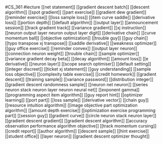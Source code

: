 #CS_361
#lecture
[[net statement]]
[[gradient descent batch]]
[[descent algorithm]]
[[spot gradient]]
[[part exercise]]
[[gradient dew gradient]]
[[reminder exercise]]
[[loss sample loss]]
[[item curve saddle]]
[[derivative loss]]
[[portion depth]]
[[default algorithm]]
[[output layer]]
[[announcement session]]
[[track gradient track]]
[[variance gradient]]
[[xj instruction]]
[[neuron output layer neuron output layer digit]]
[[derivative chain]]
[[curve momentum ball]]
[[objective optimization]]
[[trouble guy]]
[[guy chain]]
[[typo transpose xj transpose]]
[[saddle derivative]]
[[weakness optimizer]]
[[guy office exercise]]
[[reminder convex]]
[[output layer neuron]]
[[connection neuron weight]]
[[trouble chain]]
[[sample optimizer]]
[[variance gradient decay beta]]
[[decay algorithm]]
[[amount loss]]
[[e derivative]]
[[neuron layer]]
[[scope search optimiser]]
[[default setting]]
[[integer discreet]]
[[ticket xj statement]]
[[guy understanding]]
[[sample loss objective]]
[[complexity table exercise]]
[[credit homework]]
[[gradient descent]]
[[training sample]]
[[variance password]]
[[distribution integer]]
[[gradient descent randomness sample]]
[[neuron net neuron]]
[[series neuron stack neuron layer neuron neural net]]
[[exponent gamma]]
[[programming aspect item algorithm]]
[[guy report hint]]
[[optimizer learning]]
[[port part]]
[[loss sample]]
[[derivative vector]]
[[chain guy]]
[[resource intuition algorithm]]
[[image objective part optimization algorithm]]
[[amount depth exercise]]
[[optimization exercise programming part]]
[[session guy]]
[[gradient curve]]
[[circle neuron stack neuron layer]]
[[gradient descent gradient]]
[[gradient descent algorithm]]
[[accuracy observation performance algorithm objective]]
[[track momentum cursing]]
[[credit report]]
[[author algorithm]]
[[descent sample]]
[[hint exercise]]
[[student office]]
[[layer neuron]]
[[gradient descent optimizer thought]]
